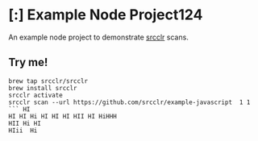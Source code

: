 # [:] Example Node Project124
An example node project to demonstrate [srcclr](https://www.srcclr.com) scans.

## Try me!

```
brew tap srcclr/srcclr  
brew install srcclr      
srcclr activate
srcclr scan --url https://github.com/srcclr/example-javascript  1 1
``` HI 
HI HI Hi HI HI HI HII HI HiHHH     
HII Hi HI
HIii  Hi
 
